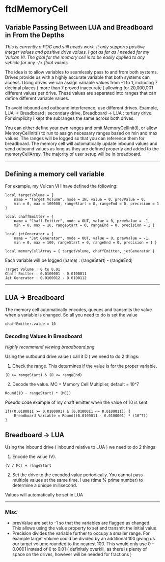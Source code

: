 # ftdMemoryCell

## Variable Passing Between LUA and Breadboard in From the Depths

*This is currently a POC and still needs work. It only supports positive integer values and positive drive values. I got as far as I needed for my Vulcan VI. The goal for the memory cell is to be easily applied to any vehicle for any -/+ float values.*

The idea is to allow variables to seamlessly pass to and from both systems. Drives provide us with a highly accurate variable that both systems can access. Using drives we can assign variable values from -1 to 1, including 7 decimal places ( more than 7 proved inaccurate ) allowing for 20,000,001 different values per drive. These values are separated into ranges that can define different variable values. 

To avoid inbound and outbound interference, use different drives. Example, LUA -> Breadboard : secondary drive, Breadboard -> LUA : tertiary drive. For simplicity i kept the subranges the same across both drives.

You can either define your own ranges and omit MemoryCellInit(I), or allow MemoryCellInit(I) to run to assign necessary ranges based on min and max values. The ranges will be logged so that you can reference them for breadboard. The memory cell will automatically update inbound values and send oubound values as long as they are defined properly and added to the memoryCellArray. The majority of user setup will be in breadboard.

---

## Defining a memory cell variable

For example, my Vulcan VI I have defined the following:

```
local targetVolume = { 
    name = "Target Volume", mode = IN, value = 0, prevValue = 0, 
    min = 0, max = 100000, rangeStart = 0, rangeEnd = 0, precision = 1 }

local chaffEmitter = { 
    name = "Chaff Emitter", mode = OUT, value = 0, prevValue = -1, 
    min = 0, max = 10, rangeStart = 0, rangeEnd = 0, precision = 1 }

local jetGenerator = { 
    name = "Jet Generator", mode = OUT, value = 0, prevValue = -1, 
    min = 0, max = 100, rangeStart = 0, rangeEnd = 0, precision = 1 }

local memoryCellArray = { targetVolume, chaffEmitter, jetGenerator }
```

Each variable will be logged (name) : (rangeStart) - (rangeEnd)
```
Target Volume : 0 to 0.01
Chaff Emitter : 0.0100001 - 0.0100011
Jet Generator : 0.0100012 - 0.0100112
```

---

## LUA -> Breadboard
The memory cell automatically encodes, queues and transmits the value when a variable is changed. So all you need to do is set the value 
```
chaffEmitter.value = 10
```

### Decoding Values in Breadboard
*Highly recommend viewing breadboard.png*

Using the outbound drive value ( call it D ) we need to do 2 things: 


1. Check the range. This determines if the value is for the proper variable.
```
(D >= rangeStart) & (D <= rangeEnd) 
```

2. Decode the value. MC = Memory Cell Multiplier, default = 10^7
```
Round((D - rangeStart) * (MC))
```

Pseudo code example of my chaff emitter when the value of 10 is sent
```
If((0.0100011 >= 0.0100001) & (0.0100011 <= 0.0100011)) {
    Breadboard Variable = Round((0.0100011 - 0.0100001) * (10^7))
}
```

## Breadboard -> LUA
Using the inbound drive ( inbound relative to LUA ) we need to do 2 things: 

1. Encode the value (V).
```
(V / MC) + rangeStart
```

2. Set the drive to the encoded value periodically. You cannot pass multiple values at the same time. I use (time % prime number) to determine a unique millisecond.

Values will automatically be set in LUA

---

### Misc
 - prevValue are set to -1 so that the variables are flagged as changed. This allows using the value property to set and transmit the initial value.
 - Precision divides the variable further to occupy a smaller range. For example target volume could be divided by an additional 100 giving us our target volume rounded to the nearest 100. This would only use 0 - 0.0001 instead of 0 to 0.01 ( definitely overkill, as there is plenty of space on the drives, however will be needed for fractions )
 